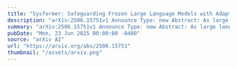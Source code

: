 ```yaml
---
title: "Sysformer: Safeguarding Frozen Large Language Models with Adaptive System Prompts"
description: "arXiv:2506.15751v1 Announce Type: new Abstract: As large language models (LLMs) are deployed in safety-critical settings, it is essential to ensure that their responses comply with safety standards. Prior research has revealed that LLMs often fail to grasp the notion of safe behaviors, resulting in either unjustified refusals to harmless prompts or the generation of harmful content. While substantial efforts have been made to improve their robustness, existing defenses often rely on costly fine-tuning of model parameters or employ suboptimal heuristic techniques. In this work, we take a novel approach to safeguard LLMs by learning to adapt the system prompts in instruction-tuned LLMs. While LLMs are typically pre-trained to follow a fixed system prompt, we investigate the impact of tailoring the system prompt to each specific user input on the safety of the responses. To this end, we propose $textbf{Sysformer}$, a trans$textbf{former}$ model that updates an initial $textbf{sys}$tem prompt to a more robust system prompt in the LLM input embedding space while attending to the user prompt. While keeping the LLM parameters frozen, the Sysformer is trained to refuse to respond to a set of harmful prompts while responding ideally to a set of safe ones. Through extensive experiments on $5$ LLMs from different families and $2$ recent benchmarks, we demonstrate that Sysformer can significantly enhance the robustness of LLMs, leading to upto $80%$ gain in the refusal rate on harmful prompts while enhancing the compliance with the safe prompts by upto $90%$. Results also generalize well to sophisticated jailbreaking attacks, making LLMs upto $100%$ more robust against different attack strategies. We hope our findings lead to cheaper safeguarding of LLMs and motivate future investigations into designing variable system prompts."
summary: "arXiv:2506.15751v1 Announce Type: new Abstract: As large language models (LLMs) are deployed in safety-critical settings, it is essential to ensure that their responses comply with safety standards. Prior research has revealed that LLMs often fail to grasp the notion of safe behaviors, resulting in either unjustified refusals to harmless prompts or the generation of harmful content. While substantial efforts have been made to improve their robustness, existing defenses often rely on costly fine-tuning of model parameters or employ suboptimal heuristic techniques. In this work, we take a novel approach to safeguard LLMs by learning to adapt the system prompts in instruction-tuned LLMs. While LLMs are typically pre-trained to follow a fixed system prompt, we investigate the impact of tailoring the system prompt to each specific user input on the safety of the responses. To this end, we propose $textbf{Sysformer}$, a trans$textbf{former}$ model that updates an initial $textbf{sys}$tem prompt to a more robust system prompt in the LLM input embedding space while attending to the user prompt. While keeping the LLM parameters frozen, the Sysformer is trained to refuse to respond to a set of harmful prompts while responding ideally to a set of safe ones. Through extensive experiments on $5$ LLMs from different families and $2$ recent benchmarks, we demonstrate that Sysformer can significantly enhance the robustness of LLMs, leading to upto $80%$ gain in the refusal rate on harmful prompts while enhancing the compliance with the safe prompts by upto $90%$. Results also generalize well to sophisticated jailbreaking attacks, making LLMs upto $100%$ more robust against different attack strategies. We hope our findings lead to cheaper safeguarding of LLMs and motivate future investigations into designing variable system prompts."
pubDate: "Mon, 23 Jun 2025 00:00:00 -0400"
source: "arXiv AI"
url: "https://arxiv.org/abs/2506.15751"
thumbnail: "/assets/arxiv.png"
---
```


